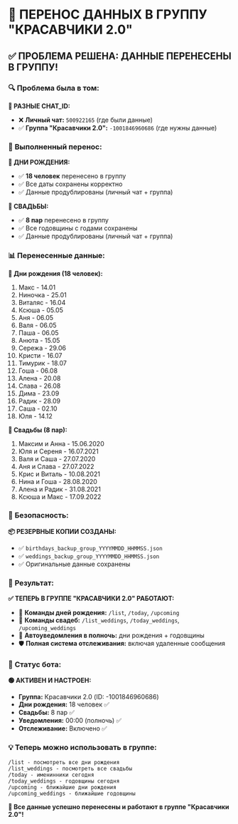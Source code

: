 # 🎯 ПЕРЕНОС ДАННЫХ В ГРУППУ "КРАСАВЧИКИ 2.0"

## ✅ **ПРОБЛЕМА РЕШЕНА: ДАННЫЕ ПЕРЕНЕСЕНЫ В ГРУППУ!**

### 🔍 **Проблема была в том:**

**📱 РАЗНЫЕ CHAT_ID:**
- ❌ **Личный чат:** `500922165` (где были данные)
- ✅ **Группа "Красавчики 2.0":** `-1001846960686` (где нужны данные)

### 🚀 **Выполненный перенос:**

**🎂 ДНИ РОЖДЕНИЯ:**
- ✅ **18 человек** перенесено в группу
- ✅ Все даты сохранены корректно
- ✅ Данные продублированы (личный чат + группа)

**💒 СВАДЬБЫ:**
- ✅ **8 пар** перенесено в группу  
- ✅ Все годовщины с годами сохранены
- ✅ Данные продублированы (личный чат + группа)

### 📊 **Перенесенные данные:**

**🎂 Дни рождения (18 человек):**
1. Макс - 14.01
2. Ниночка - 25.01
3. Виталяс - 16.04
4. Ксюша - 05.05
5. Аня - 06.05
6. Валя - 06.05
7. Паша - 06.05
8. Анюта - 15.05
9. Сережа - 29.06
10. Кристи - 16.07
11. Тимурик - 18.07
12. Гоша - 06.08
13. Алена - 20.08
14. Слава - 26.08
15. Дима - 23.09
16. Радик - 28.09
17. Саша - 02.10
18. Юля - 14.12

**💒 Свадьбы (8 пар):**
1. Максим и Анна - 15.06.2020
2. Юля и Сереня - 16.07.2021
3. Валя и Саша - 27.07.2020
4. Аня и Слава - 27.07.2022
5. Крис и Виталь - 10.08.2021
6. Нина и Гоша - 28.08.2020
7. Алена и Радик - 31.08.2021
8. Ксюша и Макс - 17.09.2022

### 🔐 **Безопасность:**

**📦 РЕЗЕРВНЫЕ КОПИИ СОЗДАНЫ:**
- ✅ `birthdays_backup_group_YYYYMMDD_HHMMSS.json`
- ✅ `weddings_backup_group_YYYYMMDD_HHMMSS.json`
- ✅ Оригинальные данные сохранены

### 🎯 **Результат:**

**✅ ТЕПЕРЬ В ГРУППЕ "КРАСАВЧИКИ 2.0" РАБОТАЮТ:**
- 🎂 **Команды дней рождения:** `/list`, `/today`, `/upcoming`
- 💒 **Команды свадеб:** `/list_weddings`, `/today_weddings`, `/upcoming_weddings` 
- 🔔 **Автоуведомления в полночь:** дни рождения + годовщины
- 🛡️ **Полная система отслеживания:** включая удаленные сообщения

### 🤖 **Статус бота:**

**🟢 АКТИВЕН И НАСТРОЕН:**
- **Группа:** Красавчики 2.0 (ID: -1001846960686)
- **Дни рождения:** 18 человек ✅
- **Свадьбы:** 8 пар ✅  
- **Уведомления:** 00:00 (полночь) ✅
- **Отслеживание:** Включено ✅

### 💡 **Теперь можно использовать в группе:**

```
/list - посмотреть все дни рождения
/list_weddings - посмотреть все свадьбы
/today - именинники сегодня
/today_weddings - годовщины сегодня
/upcoming - ближайшие дни рождения
/upcoming_weddings - ближайшие годовщины
```

**🎉 Все данные успешно перенесены и работают в группе "Красавчики 2.0"!** 